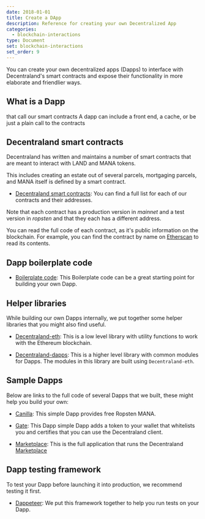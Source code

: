 ```yaml
---
date: 2018-01-01
title: Create a DApp
description: Reference for creating your own Decentralized App
categories:
  - blockchain-interactions
type: Document
set: blockchain-interactions
set_order: 9
---
```


You can create your own decentralized apps (Dapps) to interface with Decentraland's smart contracts and expose their functionality in more elaborate and friendlier ways.

## What is a Dapp

that call our smart contracts
A dapp can include a front end, a cache, or be just a plain call to the contracts

## Decentraland smart contracts

Decentraland has written and maintains a number of smart contracts that are meant to interact with LAND and MANA tokens.

This includes creating an estate out of several parcels, mortgaging parcels, and MANA itself is defined by a smart contract.

- [Decentraland smart contracts](https://contracts.decentraland.org/addresses.json):
  You can find a full list for each of our contracts and their addresses.

Note that each contract has a production version in _mainnet_ and a test version in _ropsten_ and that they each has a different address.

You can read the full code of each contract, as it's public information on the blockchain. For example, you can find the contract by name on [Etherscan](https://etherscan.io/contractsVerified) to read its contents.

## Dapp boilerplate code

- [Boilerplate code](https://github.com/decentraland/dapp-boilerplate): This Boilerplate code can be a great starting point for building your own Dapp.

## Helper libraries

While building our own Dapps internally, we put together some helper libraries that you might also find useful.

- [Decentraland-eth](https://github.com/decentraland/decentraland-eth): This is a low level library with utility functions to work with the Ethereum blockchain.

- [Decentraland-dapps](https://github.com/decentraland/decentraland-dapps): This is a higher level library with common modules for Dapps. The modules in this library are built using `Decentraland-eth`.

## Sample Dapps

Below are links to the full code of several Dapps that we built, these might help you build your own:

- [Canilla](https://github.com/decentraland/canilla): This simple Dapp provides free Ropsten MANA.

- [Gate](https://github.com/decentraland/gate): This Dapp simple Dapp adds a token to your wallet that whitelists you and certifies that you can use the Decentraland client.

- [Marketplace](https://github.com/decentraland/marketplace): This is the full application that runs the Decentraland [Marketplace](https://market.decentraland.org/)

## Dapp testing framework

To test your Dapp before launching it into production, we recommend testing it first.

- [Dappeteer](https://github.com/decentraland/dappeteer): We put this framework together to help you run tests on your Dapp.
